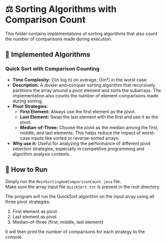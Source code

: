 # ⚖️ Sorting Algorithms with Comparison Count

This folder contains implementations of sorting algorithms that also count the number of comparisons made during execution.

## 📌 Implemented Algorithms

### Quick Sort with Comparison Counting  
- **Time Complexity:** O(n log n) on average, O(n²) in the worst case  
- **Description:** A divide-and-conquer sorting algorithm that recursively partitions the array around a pivot element and sorts the subarrays. The implementation also counts the number of element comparisons made during sorting.  
- **Pivot Strategies:**  
  - **First Element:** Always use the first element as the pivot.  
  - **Last Element:** Swap the last element with the first and use it as the pivot.  
  - **Median-of-Three:** Choose the pivot as the median among the first, middle, and last elements. This helps reduce the impact of worst-case inputs like sorted or reverse-sorted arrays.  
- **Why use it:** Useful for analyzing the performance of different pivot selection strategies, especially in competitive programming and algorithm analysis contexts.

## 🚀 How to Run

Simply run the `MainSortingAndComparisonCount.java` file.  
Make sure the array input file `QuickSort.txt` is present in the root directory.  

The program will run the QuickSort algorithm on the input array using all three pivot strategies:

1. First element as pivot  
2. Last element as pivot  
3. Median-of-three (first, middle, last element)

It will then print the number of comparisons for each strategy to the console.